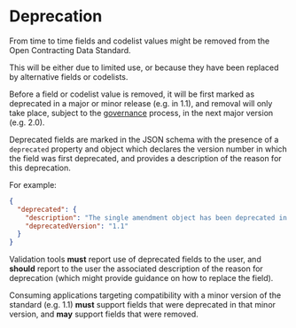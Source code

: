 # Deprecation

From time to time fields and codelist values might be removed from the Open Contracting Data Standard.

This will be either due to limited use, or because they have been replaced by alternative fields or codelists.

Before a field or codelist value is removed, it will be first marked as deprecated in a major or minor release (e.g. in 1.1), and removal will only take place, subject to the [governance](index.md#deprecation-policy) process, in the next major version (e.g. 2.0).

Deprecated fields are marked in the JSON schema with the presence of a `deprecated` property and object which declares the version number in which the field was first deprecated, and provides a description of the reason for this deprecation.

For example:

```json
{
  "deprecated": {
    "description": "The single amendment object has been deprecated in favour of including amendments in an amendments (plural) array.",
    "deprecatedVersion": "1.1"
  }
}
```

Validation tools **must** report use of deprecated fields to the user, and **should** report to the user the associated description of the reason for deprecation (which might provide guidance on how to replace the field).

Consuming applications targeting compatibility with a minor version of the standard (e.g. 1.1) **must** support fields that were deprecated in that minor version, and **may** support fields that were removed.
